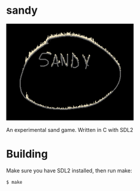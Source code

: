 
# sandy

  ![sandy](image.png)

  An experimental sand game. Written in C with SDL2

# Building

  Make sure you have SDL2 installed, then run make:

    $ make

